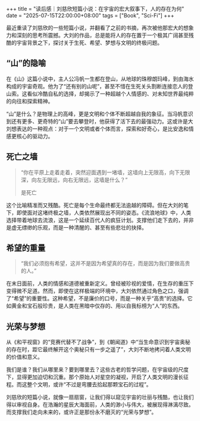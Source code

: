 +++
title = "读后感｜刘慈欣短篇小说：在宇宙的宏大叙事下，人的存在为何"
date = "2025-07-15T22:00:00+08:00"
tags = ["Book", "Sci-Fi"]
+++

最近重读了刘慈欣的一些短篇小说，并翻看了之前的书摘，再次被他那宏大的想象力和深刻的思考所震撼。大刘的作品，总是能将人的存在置于一个极其广阔甚至残酷的宇宙背景之下，探讨关于生死、希望、梦想与文明的终极问题。

## “山”的隐喻

在《山》这篇小说中，主人公冯帆一生都在登山，从地球的珠穆朗玛峰，到由海水构成的宇宙奇观。他为了“还有别的山呢”，甚至不惜在生死关头割断连接恋人的登山索。这看似冷酷自私的选择，却揭示了一种超越个人情感的、对未知世界最纯粹的向往和探索精神。

“山”是什么？是物理上的高峰，更是文明和个体不断超越自我的象征。当冯帆意识到还有更多、更奇特的“山”要去攀登时，他获得了活下去的最强动力。这或许是大刘想表达的一种观点：对于一个文明或者个体而言，探索和好奇心，是比安逸和情感更核心的驱动力。

## 死亡之墙

> “你在平原上走着走着，突然迎面遇到一堵墙，这墙向上无限高，向下无限深，向左无限远，向右无限远，这墙是什么？”
>
> 是死亡

这个比喻精准而又残酷。死亡是每个生命最终都无法逾越的障碍。但在大刘的笔下，即使面对这堵终极之墙，人类依然展现出不同的姿态。《流浪地球》中，人类选择带着地球去流浪，这是一个延续百代人的疯狂计划。支撑他们走下去的，并非是虚无缥缈的乐观，而是一种清醒的、甚至有些悲壮的抉择。

## 希望的重量

> “我们必须抱有希望，这并不是因为希望真的存在，而是因为我们要做高贵的人。”

在末日面前，人类的情感和道德被重新定义。曾经被珍视的爱情，在生存的重压下变得微不足道。然而，即使在这样极端的环境中，大刘依然通过角色之口，强调了“希望”的重要性。这种希望，不是廉价的口号，而是一种关乎“高贵”的选择。它如黄金和宝石般珍贵，是人类在黑暗中仅存的、用以自我标榜为“人”的东西。

## 光荣与梦想

从《和平视窗》的“竞赛代替不了战争”，到《朝闻道》中“当生命意识到宇宙奥秘的存在时，距它最终解开这个奥秘只有一步之遥了”，大刘不断地拷问着人类文明的价值和意义。

我们是谁？我们从哪里来？要到哪里去？这些古老的哲学问题，在宇宙级的尺度下，显得更加迫切和沉重。那个原始人对星空的凝视，开启了人类文明的漫长征程。而这整个文明，或许“不过是弯腰去拾起那颗宝石的过程”。

刘慈欣的短篇小说，就像一扇扇窗，让我们得以窥见宇宙的壮丽与残酷，也让我们得以审视自身。在浩瀚的星辰大海面前，人类的渺小与伟大，被展现得淋漓尽致。而支撑我们走向未来的，或许正是那份永不磨灭的“光荣与梦想”。
